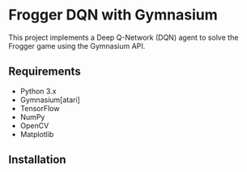 # Frogger DQN with Gymnasium

This project implements a Deep Q-Network (DQN) agent to solve the Frogger game using the Gymnasium API.

## Requirements

- Python 3.x
- Gymnasium\[atari\]
- TensorFlow
- NumPy
- OpenCV
- Matplotlib

## Installation
